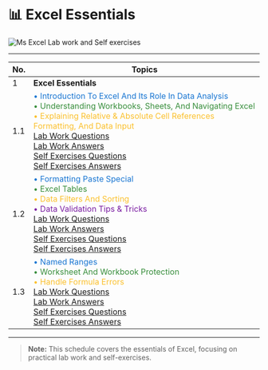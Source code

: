 # 📊 Excel Essentials

![Ms Excel Lab work and Self exercises](https://img.shields.io/badge/Lab%20work%20and%20Self%20exercises-%23ffff76?logo=google%20sheets&label=Ms%20Excel)

---

| No.  | Topics                                                                                                                                                                                                                                                                                                                                                                                                                                                                                                                                                                                                                                         |
|------|------------------------------------------------------------------------------------------------------------------------------------------------------------------------------------------------------------------------------------------------------------------------------------------------------------------------------------------------------------------------------------------------------------------------------------------------------------------------------------------------------------------------------------------------------------------------------------------------------------------------------------------------|
| 1    | **Excel Essentials**                                                                                                                                                                                                                                                                                                                                                                                                                                                                                                                                                                                                                           |
| 1.1  | <span style="color:#1976d2;">• Introduction To Excel And Its Role In Data Analysis</span><br><span style="color:#388e3c;">• Understanding Workbooks, Sheets, And Navigating Excel</span><br><span style="color:#fbc02d;">• Explaining Relative & Absolute Cell References Formatting, And Data Input</span><br><span style="color:#7b1fa2;"><a href="lab_work/1.1_questions.xlsx">Lab Work Questions</a></span><br><span style="color:#43a047;"><a href="lab_work/1.1_answers.xlsx">Lab Work Answers</a></span><br><span style="color:#e65100;"><a href="self_exercise/1.1_questions.xlsx">Self Exercises Questions</a></span><br><span style="color:#f57c00;"><a href="self_exercise/1.1_answers.xlsx">Self Exercises Answers</a></span> |
| 1.2  | <span style="color:#1976d2;">• Formatting Paste Special</span><br><span style="color:#388e3c;">• Excel Tables</span><br><span style="color:#fbc02d;">• Data Filters And Sorting</span><br><span style="color:#7b1fa2;">• Data Validation Tips & Tricks</span><br><span style="color:#7b1fa2;"><a href="lab_work/1.2_questions.xlsx">Lab Work Questions</a></span><br><span style="color:#43a047;"><a href="lab_work/1.2_answers.xlsx">Lab Work Answers</a></span><br><span style="color:#e65100;"><a href="self_exercise/1.2_questions.xlsx">Self Exercises Questions</a></span><br><span style="color:#f57c00;"><a href="self_exercise/1.2_answers.xlsx">Self Exercises Answers</a></span> |
| 1.3  | <span style="color:#1976d2;">• Named Ranges</span><br><span style="color:#388e3c;">• Worksheet And Workbook Protection</span><br><span style="color:#fbc02d;">• Handle Formula Errors</span><br><span style="color:#7b1fa2;"><a href="lab_work/1.3_questions.xlsx">Lab Work Questions</a></span><br><span style="color:#43a047;"><a href="lab_work/1.3_answers.xlsx">Lab Work Answers</a></span><br><span style="color:#e65100;"><a href="self_exercise/1.3_questions.xlsx">Self Exercises Questions</a></span><br><span style="color:#f57c00;"><a href="self_exercise/1.3_answers.xlsx">Self Exercises Answers</a></span> |

---

> **Note:** This schedule covers the essentials of Excel, focusing on practical lab work and self-exercises.